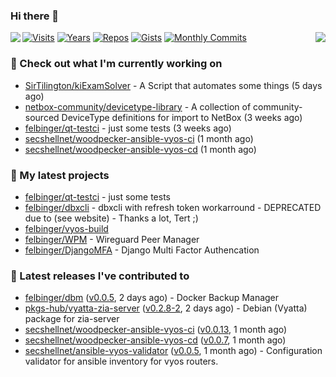 ### Hi there 👋

<img align="left" src="https://github-readme-stats.vercel.app/api?username=felbinger&theme=dark">
<img align="right" src="https://github-readme-stats.vercel.app/api/top-langs/?username=felbinger&theme=dark">

[![Visits](https://badges.pufler.dev/visits/felbinger/felbinger?style=flat-square&color=black&logo=github)](https://github.com/felbinger)
[![Years](https://badges.pufler.dev/years/felbinger?style=flat-square&color=black&logo=github)](https://github.com/felbinger)
[![Repos](https://badges.pufler.dev/repos/felbinger?style=flat-square&color=black&logo=github)](https://github.com/felbinger?tab=repositories)
[![Gists](https://badges.pufler.dev/gists/felbinger?style=flat-square&color=black&logo=github)](https://gist.github.com/felbinger)
[![Monthly Commits](https://badges.pufler.dev/commits/monthly/felbinger?style=flat-square&color=black&logo=github)](https://github.com/felbinger)

### :construction_worker: Check out what I'm currently working on

- [SirTilington/kiExamSolver](https://github.com/SirTilington/kiExamSolver) - A Script that automates some things (5 days ago)
- [netbox-community/devicetype-library](https://github.com/netbox-community/devicetype-library) - A collection of community-sourced DeviceType definitions for import to NetBox (3 weeks ago)
- [felbinger/qt-testci](https://github.com/felbinger/qt-testci) - just some tests (3 weeks ago)
- [secshellnet/woodpecker-ansible-vyos-ci](https://github.com/secshellnet/woodpecker-ansible-vyos-ci) (1 month ago)
- [secshellnet/woodpecker-ansible-vyos-cd](https://github.com/secshellnet/woodpecker-ansible-vyos-cd) (1 month ago)

### :seedling: My latest projects

- [felbinger/qt-testci](https://github.com/felbinger/qt-testci) - just some tests
- [felbinger/dbxcli](https://github.com/felbinger/dbxcli) - dbxcli with refresh token workarround - DEPRECATED due to (see website) - Thanks a lot, Tert ;)
- [felbinger/vyos-build](https://github.com/felbinger/vyos-build)
- [felbinger/WPM](https://github.com/felbinger/WPM) - Wireguard Peer Manager
- [felbinger/DjangoMFA](https://github.com/felbinger/DjangoMFA) - Django Multi Factor Authencation

### :telescope: Latest releases I've contributed to

- [felbinger/dbm](https://github.com/felbinger/dbm) ([v0.0.5](https://github.com/felbinger/dbm/releases/tag/v0.0.5), 2 days ago) - Docker Backup Manager
- [pkgs-hub/vyatta-zia-server](https://github.com/pkgs-hub/vyatta-zia-server) ([v0.2.8-2](https://github.com/pkgs-hub/vyatta-zia-server/releases/tag/v0.2.8-2), 2 days ago) - Debian (Vyatta) package for zia-server
- [secshellnet/woodpecker-ansible-vyos-ci](https://github.com/secshellnet/woodpecker-ansible-vyos-ci) ([v0.0.13](https://github.com/secshellnet/woodpecker-ansible-vyos-ci/releases/tag/v0.0.13), 1 month ago)
- [secshellnet/woodpecker-ansible-vyos-cd](https://github.com/secshellnet/woodpecker-ansible-vyos-cd) ([v0.0.7](https://github.com/secshellnet/woodpecker-ansible-vyos-cd/releases/tag/v0.0.7), 1 month ago)
- [secshellnet/ansible-vyos-validator](https://github.com/secshellnet/ansible-vyos-validator) ([v0.0.5](https://github.com/secshellnet/ansible-vyos-validator/releases/tag/v0.0.5), 1 month ago) - Configuration validator for ansible inventory for vyos routers.
